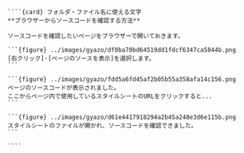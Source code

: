 `````{div} taskcard
````{card} フォルダ・ファイル名に使える文字
**ブラウザーからソースコードを確認する方法**

ソースコードを確認したいページをブラウザーで開いておきます。

```{figure} ../images/gyazo/df0ba70bd64519dd1fdcf6347ca5844b.png
[右クリック]-[ページのソースを表示]を選択します。
```

```{figure} ../images/gyazo/fdd5a6fd45af2b05b55a358afa14c156.png
ページのソースコードが表示されました。
ここからページ内で使用しているスタイルシートのURLをクリックすると...
```

```{figure} ../images/gyazo/d61e4417918294a2b45a248e3d6e115b.png
スタイルシートのファイルが開かれ、ソースコードを確認できました。
```

````
`````
